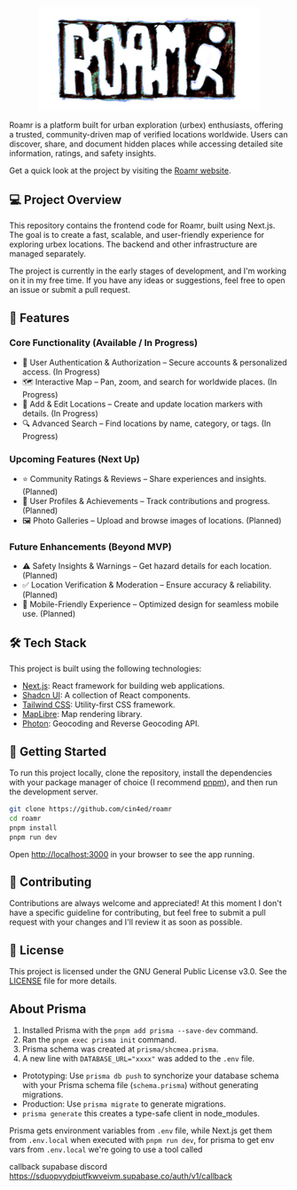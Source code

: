 <p align="center">
    <img src="public/roamr-logo-classic.jpeg"  width="400"/>
</p>

Roamr is a platform built for urban exploration (urbex) enthusiasts, offering a trusted, community-driven map of verified locations worldwide. Users can discover, share, and document hidden places while accessing detailed site information, ratings, and safety insights.

Get a quick look at the project by visiting the [Roamr website](https://roamr.vercel.app/).

## 💻 Project Overview

This repository contains the frontend code for Roamr, built using Next.js. The goal is to create a fast, scalable, and user-friendly experience for exploring urbex locations. The backend and other infrastructure are managed separately.

The project is currently in the early stages of development, and I'm working on it in my free time. If you have any ideas or suggestions, feel free to open an issue or submit a pull request.

## 🌟 Features

### Core Functionality (Available / In Progress)

- 🔑 User Authentication & Authorization – Secure accounts & personalized access. (In Progress)
- 🗺️ Interactive Map – Pan, zoom, and search for worldwide places. (In Progress)
- 📍 Add & Edit Locations – Create and update location markers with details. (In Progress)
- 🔍 Advanced Search – Find locations by name, category, or tags. (In Progress)

### Upcoming Features (Next Up)

- ⭐ Community Ratings & Reviews – Share experiences and insights. (Planned)
- 👤 User Profiles & Achievements – Track contributions and progress. (Planned)
- 🖼️ Photo Galleries – Upload and browse images of locations. (Planned)

### Future Enhancements (Beyond MVP)

- ⚠️ Safety Insights & Warnings – Get hazard details for each location. (Planned)
- ✅ Location Verification & Moderation – Ensure accuracy & reliability. (Planned)
- 📱 Mobile-Friendly Experience – Optimized design for seamless mobile use. (Planned)

## 🛠️ Tech Stack

This project is built using the following technologies:

- [Next.js](https://nextjs.org/): React framework for building web applications.
- [Shadcn UI](https://ui.shadcn.com/): A collection of React components.
- [Tailwind CSS](https://tailwindcss.com/): Utility-first CSS framework.
- [MapLibre](https://maplibre.org/): Map rendering library.
- [Photon](https://photon.komoot.io/): Geocoding and Reverse Geocoding API.

## 🚀 Getting Started

To run this project locally, clone the repository, install the dependencies with your package manager of choice (I recommend [pnpm](https://pnpm.io/)), and then run the development server.

```bash
git clone https://github.com/cin4ed/roamr
cd roamr
pnpm install
pnpm run dev
```

Open [http://localhost:3000](http://localhost:3000) in your browser to see the app running.

## 🤝 Contributing

Contributions are always welcome and appreciated! At this moment I don't have a specific guideline for contributing, but feel free to submit a pull request with your changes and I'll review it as soon as possible.

## 📝 License

This project is licensed under the GNU General Public License v3.0. See the [LICENSE](LICENSE) file for more details.

## About Prisma

1. Installed Prisma with the `pnpm add prisma --save-dev` command.
2. Ran the `pnpm exec prisma init` command.
  1. Prisma schema was created at `prisma/shcmea.prisma`.
  2. A new line with `DATABASE_URL="xxxx"` was added to the `.env` file.

- Prototyping: Use `prisma db push` to synchorize your database schema with your Prisma schema file (`schema.prisma`) without generating migrations.
- Production: Use `prisma migrate` to generate migrations.
- `prisma generate` this creates a type-safe client in node_modules.

Prisma gets environment variables from `.env` file, while Next.js get them from `.env.local` when executed with `pnpm run dev`, for prisma to get env vars from `.env.local` we're going to use a tool called


callback supabase discord https://sduopvydpiutfkwveivm.supabase.co/auth/v1/callback
